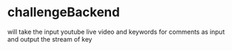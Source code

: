 # challengeBackend
will take the input youtube live video and keywords for comments as input and output the stream of key
